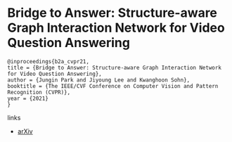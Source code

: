 # Bridge to Answer: Structure-aware Graph Interaction Network for Video Question Answering

```
@inproceedings{b2a_cvpr21,
title = {Bridge to Answer: Structure-aware Graph Interaction Network for Video Question Answering},
author = {Jungin Park and Jiyoung Lee and Kwanghoon Sohn},
booktitle = {The IEEE/CVF Conference on Computer Vision and Pattern Recognition (CVPR)},
year = {2021}
}
```

links
- [arXiv](https://arxiv.org/abs/2104.14085)
